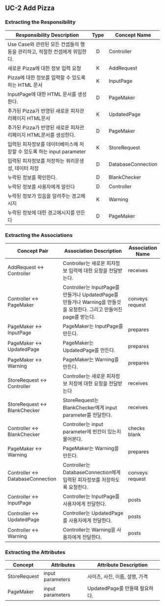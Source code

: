 ## UC-2 Add Pizza
### Extracting the Responsibility

| Responsibility Description                                   | Type | Concept Name        |
| ------------------------------------------------------------ | :--: | ------------------- |
| Use Case와 관련된 모든 컨셉들의 행동을 관리하고, 적절한 컨셉에게 위임한다. |  D   | Controller          |
| 새로운 Pizza에 대한 정보 입력 요청                  |  K   | AddRequest       |
| Pizza에 대한 정보를 입력할 수 있도록하는 HTML 문서  |  K   | InputPage |
| InputPage에 대한 HTML 문서를 생성한다.              |  D   | PageMaker           |
| 추가된 Pizza가 반영된 새로운 피자관리페이지 HTML문서 | K    | UpdatedPage        |
| 추가된 Pizza가 반영된 새로운 피자관리페이지 HTML문서를 생성한다.    | D    | PageMaker    |
| 입력된 피자정보를 데이터베이스에 저장할 수 있도록 하는 input parameter      | K    | StoreRequest |
| 입력된 피자정보를 저장하는 쿼리문생성, 데이터 저장    |  D   | DatabaseConnection  |
| 누락된 정보를 확인한다.                              |  D   | BlankChecker        |
| 누락된 정보를 사용자에게 알린다                       | D   | Controller          |
| 누락된 정보가 있음을 알려주는 경고메시지              |  K  | Warning             |
| 누락된 정보에 대한 경고메시지를 만든다                |  D  | PageMaker           |

### Extracting the Associations

| Concept Pair                    | Association Description                                      | Association Name |
| ------------------------------- | ------------------------------------------------------------ | ---------------- |
| AddRequest ↔ Controller         | Controller는 새로운 피자정보 입력에 대한 요청을 전달받는다.   | receives         |
| Controller ↔ PageMaker          | Controller는 InputPage를 만들거나 UpdatedPage를 만들거나 Warning을 만들것을 요청한다. 그리고 만들어진 page를 받는다. | conveys request |
| PageMaker  ↔ InputPage          | PageMaker는 InputPage를 만든다.                               | prepares        |
| PageMaker  ↔ UpdatedPage        | PageMaker는 UpdatedPage를 만든다.                             | prepares        |
| PageMaker ↔ Warning             | PageMaker는 Warning을 만든다.                                 | prepares        |
| StoreRequest ↔ Controller       | Controller는 새로운 피자정보 저장에 대한 요청을 전달받는다     | receives        |
| StoreRequest ↔ BlankChecker     | StoreRequest는 BlankChecker에게 input parameter를 전달한다.   | receives        |
| Controller ↔ BlankChecker       | Controller는 input parameter에 빈칸이 있는지 물어본다.        | checks blank    |
| PageMaker ↔ Warning             | PageMaker는 Warning을 만든다.                                 | prepares        |  
| Controller ↔ DatabaseConnection | Controller는 DatabaseConnection에게 입력된 피자정보를 저장하도록 요청한다.       | conveys request  |
| Controller ↔ InputPage          | Controller는 InputPage를 사용자에게 전달한다.                  | posts           |
| Controller ↔ UpdatedPage        | Controller는 UpdatedPage를 사용자에게 전달한다.                | posts           |
| Controller ↔ Warning            | Controller는 Warning을 사용자에게 전달한다.  | posts |


### Extracting the Attributes

| Concept       | Attributes        | Attribute Description                   |
| ------------- | ----------------- | --------------------------------------- |
| StoreRequest  | input parameters  | 사이즈, 사진, 이름, 설명, 가격           |
| PageMaker     | input parameters  | UpdatedPage를 만들때 필요하다.           |
